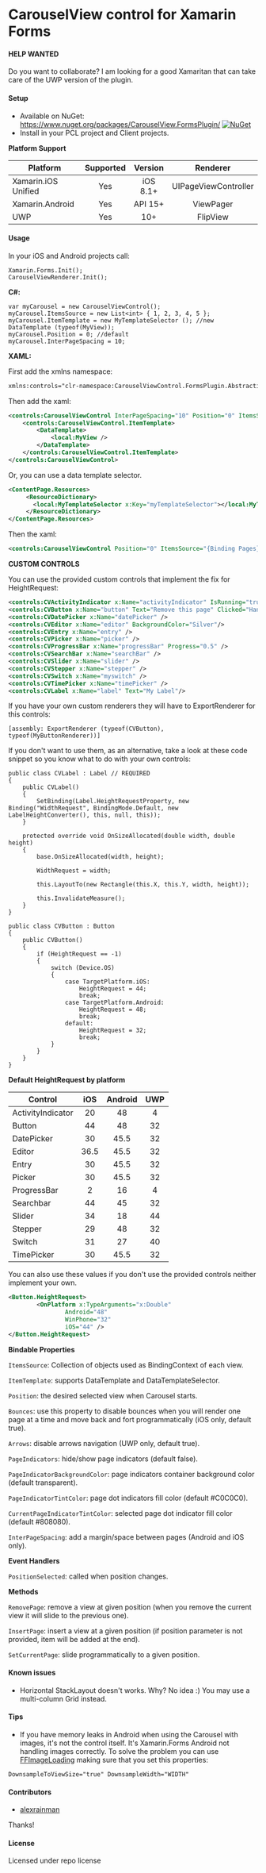 # CarouselView control for Xamarin Forms

#### HELP WANTED

Do you want to collaborate? I am looking for a good Xamaritan that can take care of the UWP version of the plugin.

#### Setup
* Available on NuGet: https://www.nuget.org/packages/CarouselView.FormsPlugin/ [![NuGet](https://img.shields.io/nuget/v/CarouselView.FormsPlugin.svg?label=NuGet)](https://www.nuget.org/packages/CarouselView.FormsPlugin/)
* Install in your PCL project and Client projects.

**Platform Support**

|Platform|Supported|Version|Renderer|
| ------------------- | :-----------: | :-----------: | :------------------: |
|Xamarin.iOS Unified|Yes|iOS 8.1+|UIPageViewController|
|Xamarin.Android|Yes|API 15+|ViewPager|
|UWP|Yes|10+|FlipView|

#### Usage

In your iOS and Android projects call:

```
Xamarin.Forms.Init();
CarouselViewRenderer.Init();
```

**C#:**

```
var myCarousel = new CarouselViewControl();
myCarousel.ItemsSource = new List<int> { 1, 2, 3, 4, 5 };
myCarousel.ItemTemplate = new MyTemplateSelector (); //new DataTemplate (typeof(MyView));
myCarousel.Position = 0; //default
myCarousel.InterPageSpacing = 10;
```

**XAML:**

First add the xmlns namespace:

```xml
xmlns:controls="clr-namespace:CarouselViewControl.FormsPlugin.Abstractions;assembly=CarouselViewControl.FormsPlugin.Abstractions"
```

Then add the xaml:

```xml
<controls:CarouselViewControl InterPageSpacing="10" Position="0" ItemsSource="{Binding Pages}" VerticalOptions="FillAndExpand" HorizontalOptions="FillAndExpand">
    <controls:CarouselViewControl.ItemTemplate>
        <DataTemplate>
            <local:MyView />
	    </DataTemplate>
    </controls:CarouselViewControl.ItemTemplate>
</controls:CarouselViewControl>
```

Or, you can use a data template selector.

```xml
<ContentPage.Resources>
	 <ResourceDictionary>
	   <local:MyTemplateSelector x:Key="myTemplateSelector"></local:MyTemplateSelector>
	 </ResourceDictionary>
</ContentPage.Resources>
```

Then the xaml:

```xml
<controls:CarouselViewControl Position="0" ItemsSource="{Binding Pages}" ItemTemplate="{StaticResource myTemplateSelector}" VerticalOptions="FillAndExpand" HorizontalOptions="FillAndExpand"/>
```

**CUSTOM CONTROLS**

You can use the provided custom controls that implement the fix for HeightRequest:

```xml
<controls:CVActivityIndicator x:Name="activityIndicator" IsRunning="true"/>
<controls:CVButton x:Name="button" Text="Remove this page" Clicked="Handle_Clicked"/>
<controls:CVDatePicker x:Name="datePicker" />
<controls:CVEditor x:Name="editor" BackgroundColor="Silver"/>
<controls:CVEntry x:Name="entry" />
<controls:CVPicker x:Name="picker" />
<controls:CVProgressBar x:Name="progressBar" Progress="0.5" />
<controls:CVSearchBar x:Name="searchBar" />
<controls:CVSlider x:Name="slider" />
<controls:CVStepper x:Name="stepper" />
<controls:CVSwitch x:Name="myswitch" />
<controls:CVTimePicker x:Name="timePicker" />
<controls:CVLabel x:Name="label" Text="My Label"/>
```

If you have your own custom renderers they will have to ExportRenderer for this controls:

```
[assembly: ExportRenderer (typeof(CVButton), typeof(MyButtonRenderer))]
```

If you don't want to use them, as an alternative, take a look at these code snippet so you know what to do with your own controls:

```
public class CVLabel : Label // REQUIRED
{
	public CVLabel()
	{
		SetBinding(Label.HeightRequestProperty, new Binding("WidthRequest", BindingMode.Default, new LabelHeightConverter(), this, null, this));
	}

	protected override void OnSizeAllocated(double width, double height)
	{
		base.OnSizeAllocated(width, height);

		WidthRequest = width;

		this.LayoutTo(new Rectangle(this.X, this.Y, width, height));

		this.InvalidateMeasure();
	}
}

public class CVButton : Button 
{
	public CVButton()
	{
		if (HeightRequest == -1)
		{
			switch (Device.OS)
			{
				case TargetPlatform.iOS:
					HeightRequest = 44;
					break;
				case TargetPlatform.Android:
					HeightRequest = 48;
					break;
				default:
					HeightRequest = 32;
					break;
			}
		}
	}
}
```

**Default HeightRequest by platform**

|Control|iOS|Android|UWP|
| ------------------- | :-----------: | :-----------: | :------------------: |
|ActivityIndicator|20|48|4|
|Button|44|48|32|
|DatePicker|30|45.5|32|
|Editor|36.5|45.5|32|
|Entry|30|45.5|32|
|Picker|30|45.5|32|
|ProgressBar|2|16|4|
|Searchbar|44|45|32|
|Slider|34|18|44|
|Stepper|29|48|32|
|Switch|31|27|40|
|TimePicker|30|45.5|32|

You can also use these values if you don't use the provided controls neither implement your own.

```xml
<Button.HeightRequest>
        <OnPlatform x:TypeArguments="x:Double"
                Android="48"
                WinPhone="32"
                iOS="44" />
</Button.HeightRequest>
```

**Bindable Properties**

```ItemsSource```: Collection of objects used as BindingContext of each view.

```ItemTemplate```: supports DataTemplate and DataTemplateSelector.

```Position```: the desired selected view when Carousel starts.

```Bounces```: use this property to disable bounces when you will render one page at a time and move back and fort programmatically (iOS only, default true).

```Arrows```: disable arrows navigation (UWP only, default true).

```PageIndicators```: hide/show page indicators (default false).

```PageIndicatorBackgroundColor```: page indicators container background color (default transparent).

```PageIndicatorTintColor```: page dot indicators fill color (default #C0C0C0).

```CurrentPageIndicatorTintColor```: selected page dot indicator fill color (default #808080).

```InterPageSpacing```: add a margin/space between pages (Android and iOS only).

**Event Handlers**

```PositionSelected```: called when position changes.

**Methods**

```RemovePage```: remove a view at given position (when you remove the current view it will slide to the previous one).

```InsertPage```: insert a view at a given position (if position parameter is not provided, item will be added at the end).

```SetCurrentPage```: slide programmatically to a given position.

#### Known issues

- Horizontal StackLayout doesn't works. Why? No idea :) You may use a multi-column Grid instead.

#### Tips

- If you have memory leaks in Android when using the Carousel with images, it's not the control itself. It's Xamarin.Forms Android not handling images correctly. To solve the problem you can use [FFImageLoading](https://github.com/luberda-molinet/FFImageLoading) making sure that you set this properties:

```
DownsampleToViewSize="true" DownsampleWidth="WIDTH"
```

#### Contributors
* [alexrainman](https://github.com/alexrainman)

Thanks!

#### License
Licensed under repo license

